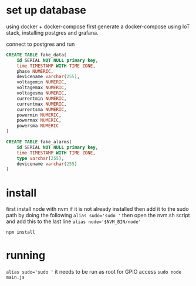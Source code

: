 # set up database
using docker + docker-compose
first generate a docker-compose using IoT stack, installing postgres and grafana.

connect to postgres and run
```sql
CREATE TABLE fake_data(  
    id SERIAL NOT NULL primary key,
    time TIMESTAMP WITH TIME ZONE,
    phase NUMERIC,
    devicename varchar(255),
    voltagemin NUMERIC,
    voltagemax NUMERIC,
    voltagesma NUMERIC,
    currentmin NUMERIC,
    currentmax NUMERIC,
    currentsma NUMERIC,
    powermin NUMERIC,
    powermax NUMERIC,
    powersma NUMERIC
)
```

```sql
CREATE TABLE fake_alarms(  
    id SERIAL NOT NULL primary key,
    time TIMESTAMP WITH TIME ZONE,
    type varchar(255),
    devicename varchar(255)
)
```

# install
first install node with nvm if it is not already installed
then add it to the sudo path by doing the following
`alias sudo='sudo '`
then open the nvm.sh script and add this to the last line
`alias node='$NVM_BIN/node'`

`npm install`

# running
`alias sudo='sudo '`
it needs to be run as root for GPIO access
`sudo node main.js`
